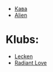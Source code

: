 - [Кава](http://www.the-village.ru/village/city/food-blog/166601-kolonka-kofe)
- [Alien](https://mixmag.io/article/114541)

# Klubs:
- [Lecken](https://lecken.berlin/about/)
- [Radiant Love](https://www.hart-mag.com/shorts-radiant-love-gets-one-year-old)
